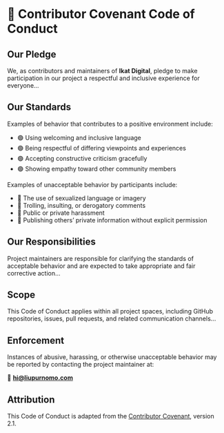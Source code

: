 # 📜 Contributor Covenant Code of Conduct

## Our Pledge

We, as contributors and maintainers of **Ikat Digital**, pledge to make participation in our project a respectful and inclusive experience for everyone...

## Our Standards

Examples of behavior that contributes to a positive environment include:

- 🟢 Using welcoming and inclusive language
- 🟢 Being respectful of differing viewpoints and experiences
- 🟢 Accepting constructive criticism gracefully
- 🟢 Showing empathy toward other community members

Examples of unacceptable behavior by participants include:

- 🔴 The use of sexualized language or imagery
- 🔴 Trolling, insulting, or derogatory comments
- 🔴 Public or private harassment
- 🔴 Publishing others’ private information without explicit permission

## Our Responsibilities

Project maintainers are responsible for clarifying the standards of acceptable behavior and are expected to take appropriate and fair corrective action...

## Scope

This Code of Conduct applies within all project spaces, including GitHub repositories, issues, pull requests, and related communication channels...

## Enforcement

Instances of abusive, harassing, or otherwise unacceptable behavior may be reported by contacting the project maintainer at:

📧 **hi@liupurnomo.com**

## Attribution

This Code of Conduct is adapted from the [Contributor Covenant](https://www.contributor-covenant.org), version 2.1.
